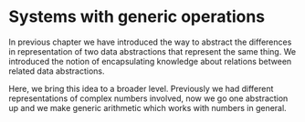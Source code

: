 # Systems with generic operations

In previous chapter we have introduced the way to abstract the
differences in representation of two data abstractions that represent
the same thing. We introduced the notion of encapsulating knowledge
about relations between related data abstractions.

Here, we bring this idea to a broader level. Previously we had different
representations of complex numbers involved, now we go one abstraction
up and we make generic arithmetic which works with numbers in general.
